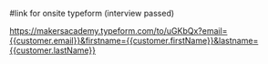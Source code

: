 #link for onsite typeform (interview passed) 

https://makersacademy.typeform.com/to/uGKbQx?email={{customer.email}}&firstname={{customer.firstName}}&lastname={{customer.lastName}}

